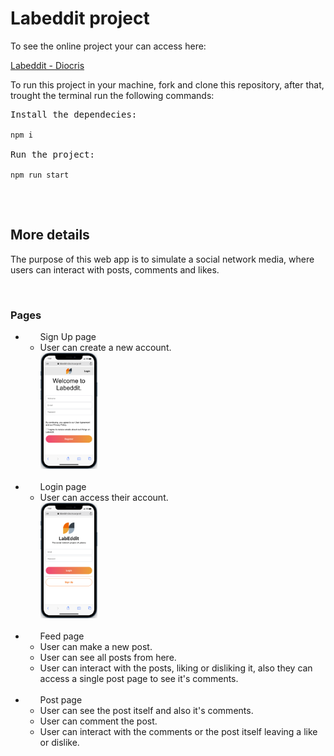 <h1>Labeddit project</h1>

<p>To see the online project your can access here:</p>
<a href="https://labeddit-diocris.surge.sh/">Labeddit - Diocris</a>


<p>To run this project in your machine, fork and clone this repository, after that, trought the terminal run the following commands:</p>
<pre style="height: fit-content">
Install the dependecies:
<code>
npm i
</code>
Run the project:
<code>
npm run start
</code>
</pre>
</br>


<h2>More details</h2>
<p>The purpose of this web app is to simulate a social network media, where users can interact with posts, comments and likes.</p>
</br>

<h3>Pages</h3>
<ul>
<li>
    <ul>Sign Up page
        <li>User can create a new account.</li>
        <img style="width: 20%" src="../labeddit-frontend/src/assets/prints/signupscreen.png"/>
    </ul>
</li>
</br>
<li>
    <ul>Login page
        <li>User can access their account.</li>
        <img style="width: 20%" src="../labeddit-frontend/src/assets/prints/loginscreen.png"/>
    </ul>
</li>
</br>
<li>
    <ul> Feed page
        <li>User can make a new post.</li>
        <li>User can see all posts from here.</li>
        <li>User can interact with the posts, liking or disliking it, also they can access a single post page to see it's comments.</li>
    </ul>
</li>
</br>
<li>
    <ul> Post page
        <li>User can see the post itself and also it's comments.</li>
        <li>User can comment the post.</li>
        <li>User can interact with the comments or the post itself leaving a like or dislike.</li>
    </ul>
</li>

</ul>